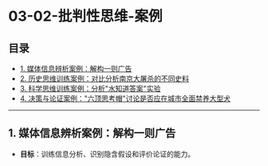 # 03-02-批判性思维-案例

## 目录

- [1. 媒体信息辨析案例：解构一则广告](#1-媒体信息辨析案例解构一则广告)
- [2. 历史思维训练案例：对比分析南京大屠杀的不同史料](#2-历史思维训练案例对比分析南京大屠杀的不同史料)
- [3. 科学思维训练案例：分析"水知道答案"实验](#3-科学思维训练案例分析水知道答案实验)
- [4. 决策与论证案例："六顶思考帽"讨论是否应在城市全面禁养大型犬](#4-决策与论证案例六顶思考帽讨论是否应在城市全面禁养大型犬)

---

## 1. 媒体信息辨析案例：解构一则广告

- **目标**：训练信息分析、识别隐含假设和评价论证的能力。
